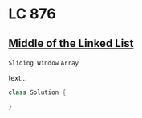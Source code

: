 LC 876
===

[Middle of the Linked List](ss)
---

`Sliding Window` `Array`

text...

```java
class Solution {

}
```
